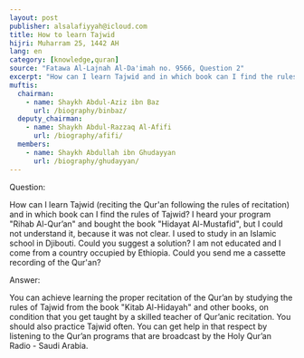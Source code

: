 ```yaml
---
layout: post
publisher: alsalafiyyah@icloud.com
title: How to learn Tajwid
hijri: Muharram 25, 1442 AH
lang: en
category: [knowledge,quran]
source: "Fatawa Al-Lajnah Al-Da'imah no. 9566, Question 2"
excerpt: "How can I learn Tajwid and in which book can I find the rules of Tajwid?"
muftis:
  chairman: 
    - name: Shaykh Abdul-Aziz ibn Baz
      url: /biography/binbaz/
  deputy_chairman:
    - name: Shaykh Abdul-Razzaq Al-Afifi
      url: /biography/afifi/
  members: 
    - name: Shaykh Abdullah ibn Ghudayyan
      url: /biography/ghudayyan/
---
```


Question: 

How can I learn Tajwid (reciting the Qur'an following the rules of recitation) and in which book can I find the rules of Tajwid? I heard your program "Rihab Al-Qur’an" and bought the book "Hidayat Al-Mustafid", but I could not understand it, because it was not clear. I used to study in an Islamic school in Djibouti. Could you suggest a solution? I am not educated and I come from a country occupied by Ethiopia. Could you send me a cassette recording of the Qur'an?

Answer:

You can achieve learning the proper recitation of the Qur’an by studying the rules of Tajwid from the book "Kitab Al-Hidayah" and other books, on condition that you get taught by a skilled teacher of Qur’anic recitation. You should also practice Tajwid often. You can get help in that respect by listening to the Qur’an programs that are broadcast by the Holy Qur’an Radio - Saudi Arabia.



